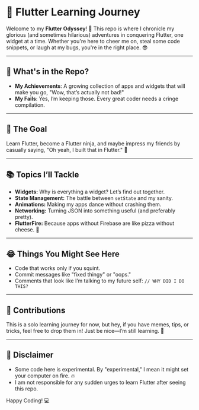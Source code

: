 # 🚀 Flutter Learning Journey

Welcome to my **Flutter Odyssey**! 🌟 This repo is where I chronicle my glorious (and sometimes hilarious) adventures in conquering Flutter, one widget at a time. Whether you're here to cheer me on, steal some code snippets, or laugh at my bugs, you're in the right place. 😎

---

## 🧭 What's in the Repo?

- **My Achievements**: A growing collection of apps and widgets that will make you go, "Wow, that’s actually not bad!"
- **My Fails**: Yes, I’m keeping those. Every great coder needs a cringe compilation.

---

## 🎯 The Goal

Learn Flutter, become a Flutter ninja, and maybe impress my friends by casually saying, "Oh yeah, I built that in Flutter." 🥷

---

## 📚 Topics I’ll Tackle

- **Widgets:** Why is everything a widget? Let’s find out together. 
- **State Management:** The battle between `setState` and my sanity.
- **Animations:** Making my apps dance without crashing them.
- **Networking:** Turning JSON into something useful (and preferably pretty).
- **FlutterFire:** Because apps without Firebase are like pizza without cheese. 🍕

---

## 😂 Things You Might See Here

- Code that works only if you squint.
- Commit messages like "fixed thingy" or "oops."
- Comments that look like I’m talking to my future self: `// WHY DID I DO THIS?`

---

## 🤝 Contributions

This is a solo learning journey for now, but hey, if you have memes, tips, or tricks, feel free to drop them in! Just be nice—I’m still learning. 🐣

---

## 🚧 Disclaimer

- Some code here is experimental. By "experimental," I mean it might set your computer on fire. 🔥
- I am not responsible for any sudden urges to learn Flutter after seeing this repo.

Happy Coding! 💻
